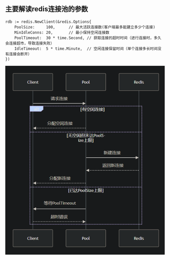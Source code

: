 ## 主要解读redis连接池的参数

```
rdb := redis.NewClient(&redis.Options{
    PoolSize:     100,      // 最大活跃连接数(客户端最多能建立多少个连接)
    MinIdleConns: 20,       // 最小保持空闲连接数
    PoolTimeout:  30 * time.Second, // 获取连接的超时时间（进行连接时，多久会连接超市，导致连接失败）
    IdleTimeout:  5 * time.Minute,  // 空闲连接保留时间（单个连接多长时间没有连接会断开）
})
```

![redis建立连接流程图](./redis建立连接流程图.png)
